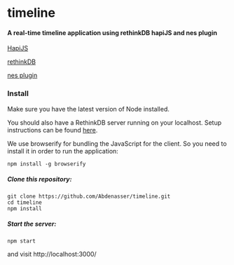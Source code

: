 # timeline

#### A real-time timeline application using rethinkDB hapiJS and nes plugin

[HapiJS](https://www.hapijs.com)

[rethinkDB](https://www.rethinkdb.com)

[nes plugin](https://github.com/hapijs/nes)
### Install

Make sure you have the latest version of Node installed.

You should also have a RethinkDB server running on your localhost. Setup instructions can be found [here](https://www.rethinkdb.com).

We use browserify for bundling the JavaScript for the client. So you need to install it in order to run the application:

`npm install -g browserify`

##### Clone this repository:

```
git clone https://github.com/Abdenasser/timeline.git
cd timeline  
npm install
```
##### Start the server:
`npm start`

and visit http://localhost:3000/

